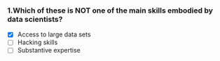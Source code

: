 ### 1.Which of these is NOT one of the main skills embodied by data scientists?
- [x] Access to large data sets
- [ ] Hacking skills
- [ ] Substantive expertise
